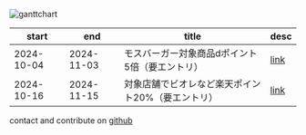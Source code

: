 
![ganttchart](https://usop4.github.io/pokanpo/ganttchart.png)

|start     |end       |title|desc|
|----------|----------|-----|----|
|2024-10-04|2024-11-03|モスバーガー対象商品dポイント5倍（要エントリ）|[link](https://dpoint.docomo.ne.jp/cp_2/mos-burger_241004_5747/index.html)|
|2024-10-16|2024-11-15|対象店舗でビオレなど楽天ポイント20%（要エントリ）|[link](https://pointcard.rakuten.co.jp/campaign/hiday/20240901/)|

contact and contribute on [github](https://github.com/usop4/pokanpo)
